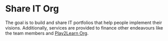 # Share IT Org

The goal is to build and share IT portfolios that help people implement their visions.
Additionally, services are provided to finance other endeavours like the team members and [Play2Learn Org](https://github.com/Play2Learn-Org/).
